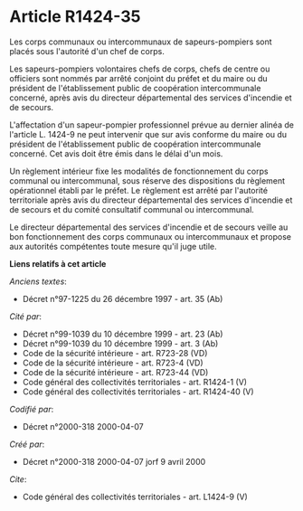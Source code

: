 # Article R1424-35

Les corps communaux ou intercommunaux de sapeurs-pompiers sont placés sous l'autorité d'un chef de corps. 

Les sapeurs-pompiers volontaires chefs de corps, chefs de centre ou officiers sont nommés par arrêté conjoint du préfet et du
maire ou du président de l'établissement public de coopération intercommunale concerné, après avis du directeur départemental
des services d'incendie et de secours.

L'affectation d'un sapeur-pompier professionnel prévue au dernier alinéa de l'article L. 1424-9 ne peut intervenir que sur
avis conforme du maire ou du président de l'établissement public de coopération intercommunale concerné. Cet avis doit être
émis dans le délai d'un mois. 

Un règlement intérieur fixe les modalités de fonctionnement du corps communal ou intercommunal, sous réserve des dispositions
du règlement opérationnel établi par le préfet. Le règlement est arrêté par l'autorité territoriale après avis du directeur
départemental des services d'incendie et de secours et du comité consultatif communal ou intercommunal. 

Le directeur départemental des services d'incendie et de secours veille au bon fonctionnement des corps communaux ou
intercommunaux et propose aux autorités compétentes toute mesure qu'il juge utile.

**Liens relatifs à cet article**

_Anciens textes_:

  - Décret n°97-1225 du 26 décembre 1997 - art. 35 (Ab)

_Cité par_:

  - Décret n°99-1039 du 10 décembre 1999 - art. 23 (Ab)
  - Décret n°99-1039 du 10 décembre 1999 - art. 3 (Ab)
  - Code de la sécurité intérieure - art. R723-28 (VD)
  - Code de la sécurité intérieure - art. R723-4 (VD)
  - Code de la sécurité intérieure - art. R723-44 (VD)
  - Code général des collectivités territoriales - art. R1424-1 (V)
  - Code général des collectivités territoriales - art. R1424-40 (V)

_Codifié par_:

  - Décret n°2000-318 2000-04-07

_Créé par_:

  - Décret n°2000-318 2000-04-07 jorf 9 avril 2000

_Cite_:

  - Code général des collectivités territoriales - art. L1424-9 (V)
